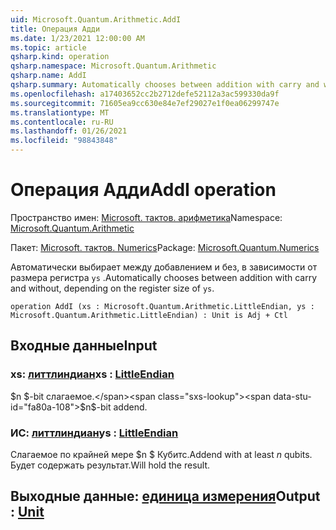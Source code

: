 ```yaml
---
uid: Microsoft.Quantum.Arithmetic.AddI
title: Операция Адди
ms.date: 1/23/2021 12:00:00 AM
ms.topic: article
qsharp.kind: operation
qsharp.namespace: Microsoft.Quantum.Arithmetic
qsharp.name: AddI
qsharp.summary: Automatically chooses between addition with carry and without, depending on the register size of `ys`.
ms.openlocfilehash: a17403652cc2b2712defe52112a3ac599330da9f
ms.sourcegitcommit: 71605ea9cc630e84e7ef29027e1f0ea06299747e
ms.translationtype: MT
ms.contentlocale: ru-RU
ms.lasthandoff: 01/26/2021
ms.locfileid: "98843848"
---
```

# <a name="addi-operation"></a><span data-ttu-id="fa80a-102">Операция Адди</span><span class="sxs-lookup"><span data-stu-id="fa80a-102">AddI operation</span></span>

<span data-ttu-id="fa80a-103">Пространство имен: [Microsoft. тактов. арифметика](xref:Microsoft.Quantum.Arithmetic)</span><span class="sxs-lookup"><span data-stu-id="fa80a-103">Namespace: [Microsoft.Quantum.Arithmetic](xref:Microsoft.Quantum.Arithmetic)</span></span>

<span data-ttu-id="fa80a-104">Пакет: [Microsoft. тактов. Numerics](https://nuget.org/packages/Microsoft.Quantum.Numerics)</span><span class="sxs-lookup"><span data-stu-id="fa80a-104">Package: [Microsoft.Quantum.Numerics](https://nuget.org/packages/Microsoft.Quantum.Numerics)</span></span>


<span data-ttu-id="fa80a-105">Автоматически выбирает между добавлением и без, в зависимости от размера регистра `ys` .</span><span class="sxs-lookup"><span data-stu-id="fa80a-105">Automatically chooses between addition with carry and without, depending on the register size of `ys`.</span></span>

```qsharp
operation AddI (xs : Microsoft.Quantum.Arithmetic.LittleEndian, ys : Microsoft.Quantum.Arithmetic.LittleEndian) : Unit is Adj + Ctl
```


## <a name="input"></a><span data-ttu-id="fa80a-106">Входные данные</span><span class="sxs-lookup"><span data-stu-id="fa80a-106">Input</span></span>

### <a name="xs--littleendian"></a><span data-ttu-id="fa80a-107">xs: [литтлиндиан](xref:Microsoft.Quantum.Arithmetic.LittleEndian)</span><span class="sxs-lookup"><span data-stu-id="fa80a-107">xs : [LittleEndian](xref:Microsoft.Quantum.Arithmetic.LittleEndian)</span></span>

<span data-ttu-id="fa80a-108">$n $-bit слагаемое.</span><span class="sxs-lookup"><span data-stu-id="fa80a-108">$n$-bit addend.</span></span>


### <a name="ys--littleendian"></a><span data-ttu-id="fa80a-109">ИС: [литтлиндиан](xref:Microsoft.Quantum.Arithmetic.LittleEndian)</span><span class="sxs-lookup"><span data-stu-id="fa80a-109">ys : [LittleEndian](xref:Microsoft.Quantum.Arithmetic.LittleEndian)</span></span>

<span data-ttu-id="fa80a-110">Слагаемое по крайней мере $n $ Кубитс.</span><span class="sxs-lookup"><span data-stu-id="fa80a-110">Addend with at least $n$ qubits.</span></span> <span data-ttu-id="fa80a-111">Будет содержать результат.</span><span class="sxs-lookup"><span data-stu-id="fa80a-111">Will hold the result.</span></span>



## <a name="output--unit"></a><span data-ttu-id="fa80a-112">Выходные данные: [единица измерения](xref:microsoft.quantum.lang-ref.unit)</span><span class="sxs-lookup"><span data-stu-id="fa80a-112">Output : [Unit](xref:microsoft.quantum.lang-ref.unit)</span></span>

